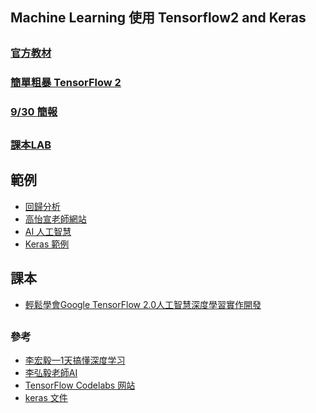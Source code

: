 ## Machine Learning 使用 Tensorflow2 and Keras
##
### [官方教材](https://github.com/czy36mengfei/tensorflow2_tutorials_chinese)
### [簡單粗暴 TensorFlow 2 ](https://tf.wiki/zh_hant/)
### [9/30 簡報](https://github.com/jumbokh/class1091/blob/master/ML/tf2-class.pptx)
##
### [課本LAB](https://drive.google.com/drive/folders/1RIAZivl1IG4vbC2sf0h_N8jRnfiiL0tU?usp=sharing)
## 範例
* [回歸分析](https://nbviewer.jupyter.org/github/jumbokh/class1091/blob/master/ML/5_6%E5%B0%88%E9%A1%8C_%E7%B7%9A%E6%80%A7%E5%9B%9E%E6%AD%B8.ipynb)
* [高怡宣老師網站](https://sites.google.com/view/yhkao/%E9%A6%96%E9%A0%81?authuser=0)
* [AI 人工智慧](https://drive.google.com/drive/folders/15kyGSVE06YQKf64xIcn_sKGDQH0AWU6w?usp=sharing)
* [Keras 範例](https://drive.google.com/drive/folders/1BNDekb21wMyzDqM4LmtnN3v0qlsmrBQZ?usp=sharing)
## 課本
* [輕鬆學會Google TensorFlow 2.0人工智慧深度學習實作開發](https://www.books.com.tw/products/0010832030)
##
### 參考
* [李宏毅—1天搞懂深度学习](https://github.com/jumbokh/class1091/blob/master/ML/%E6%9D%8E%E5%AE%8F%E6%AF%85%E2%80%941%E5%A4%A9%E6%90%9E%E6%87%82%E6%B7%B1%E5%BA%A6%E5%AD%A6%E4%B9%A0.pdf)
* [李弘毅老師AI](http://speech.ee.ntu.edu.tw/~tlkagk/courses_ML19.html)
* [TensorFlow Codelabs 网站](https://codelabs.tf.wiki/)
* [keras 文件](https://keras.io/zh/)

